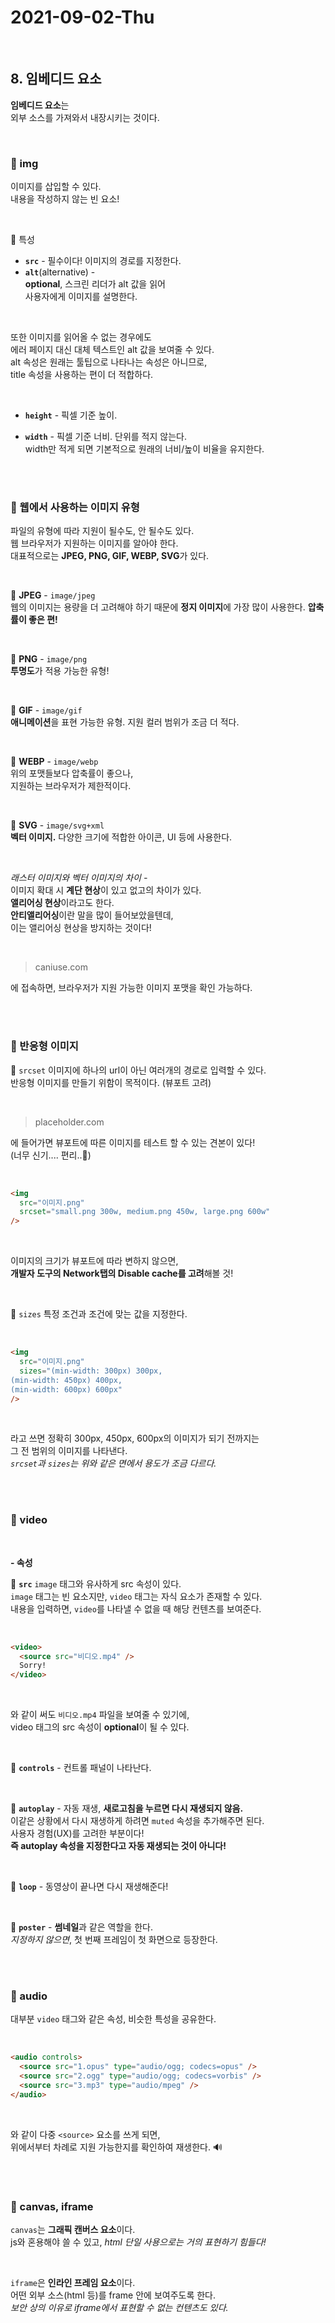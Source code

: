 # 2021-09-02-Thu

<br/>

## 8. 임베디드 요소

**임베디드 요소**는  
외부 소스를 가져와서 내장시키는 것이다.

<br/>

### 🔶 img

이미지를 삽입할 수 있다.  
내용을 작성하지 않는 빈 요소!

<br/>

🔹 특성

- **`src`** - 필수이다! 이미지의 경로를 지정한다.
- **`alt`**(alternative) -  
  **optional**, 스크린 리더가 alt 값을 읽어  
  사용자에게 이미지를 설명한다.

<br/>

또한 이미지를 읽어올 수 없는 경우에도  
에러 페이지 대신 대체 텍스트인 alt 값을 보여줄 수 있다.  
alt 속성은 원래는 툴팁으로 나타나는 속성은 아니므로,  
title 속성을 사용하는 편이 더 적합하다.

<br/>

- **`height`** - 픽셀 기준 높이.
- **`width`** - 픽셀 기준 너비. 단위를 적지 않는다.  
  width만 적게 되면 기본적으로 원래의 너비/높이 비율을 유지한다.

  <br/>
  <br/>

### 🔶 웹에서 사용하는 이미지 유형

파일의 유형에 따라 지원이 될수도, 안 될수도 있다.  
웹 브라우저가 지원하는 이미지를 알아야 한다.  
대표적으로는 **JPEG, PNG, GIF, WEBP, SVG**가 있다.

<br/>

🔹 **JPEG** - `image/jpeg`  
웹의 이미지는 용량을 더 고려해야 하기 때문에
**정지 이미지**에 가장 많이 사용한다. **압축률이 좋은 편!**

<br/>

🔹 **PNG** - `image/png`  
**투명도**가 적용 가능한 유형!

<br/>

🔹 **GIF** - `image/gif`  
**애니메이션**을 표현 가능한 유형. 지원 컬러 범위가 조금 더 적다.

<br/>

🔹 **WEBP** - `image/webp`  
위의 포맷들보다 압축률이 좋으나,  
지원하는 브라우저가 제한적이다.

<br/>

🔹 **SVG** - `image/svg+xml`  
**벡터 이미지.**
다양한 크기에 적합한 아이콘, UI 등에 사용한다.

<br/>

_래스터 이미지와 벡터 이미지의 차이 -_  
이미지 확대 시 **계단 현상**이 있고 없고의 차이가 있다.  
**앨리어싱 현상**이라고도 한다.  
**안티앨리어싱**이란 말을 많이 들어보았을텐데,  
이는 앨리어싱 현상을 방지하는 것이다!

<br/>

> caniuse.com

에 접속하면, 브라우저가 지원 가능한 이미지 포맷을 확인 가능하다.

<br/>
<br/>

### 🔶 반응형 이미지

🔹 `srcset`
이미지에 하나의 url이 아닌 여러개의 경로로 입력할 수 있다.  
반응형 이미지를 만들기 위함이 목적이다. (뷰포트 고려)

<br/>

> placeholder.com

에 들어가면 뷰포트에 따른 이미지를 테스트 할 수 있는 견본이 있다!  
(너무 신기.... 편리..💬)

<br/>

```html
<img
  src="이미지.png"
  srcset="small.png 300w, medium.png 450w, large.png 600w"
/>
```

<br/>

이미지의 크기가 뷰포트에 따라 변하지 않으면,  
**개발자 도구의 Network탭의 Disable cache를 고려**해볼 것!

<br/>

🔹 `sizes`
특정 조건과 조건에 맞는 값을 지정한다.

<br/>

```html
<img
  src="이미지.png"
  sizes="(min-width: 300px) 300px,
(min-width: 450px) 400px,
(min-width: 600px) 600px"
/>
```

<br/>

라고 쓰면 정확히 300px, 450px, 600px의 이미지가 되기 전까지는  
그 전 범위의 이미지를 나타낸다.  
_`srcset`과 `sizes`는 위와 같은 면에서 용도가 조금 다르다._

<br/>
<br/>

### 🔶 video

<br/>

**- 속성**

🔹 **`src`**
`image` 태그와 유사하게 src 속성이 있다.  
`image` 태그는 빈 요소지만, `video` 태그는 자식 요소가 존재할 수 있다.  
내용을 입력하면, `video`를 나타낼 수 없을 때 해당 컨텐츠를 보여준다.

<br/>

```html
<video>
  <source src="비디오.mp4" />
  Sorry!
</video>
```

<br/>

와 같이 써도 `비디오.mp4` 파일을 보여줄 수 있기에,  
video 태그의 src 속성이 **optional**이 될 수 있다.

<br/>

🔹 **`controls`** - 컨트롤 패널이 나타난다.

<br/>

🔹 **`autoplay`** - 자동 재생, **새로고침을 누르면 다시 재생되지 않음.**  
이같은 상황에서 다시 재생하게 하려면 `muted` 속성을 추가해주면 된다.  
사용자 경험(UX)를 고려한 부분이다!  
**즉 autoplay 속성을 지정한다고 자동 재생되는 것이 아니다!**

<br/>

🔹 **`loop`** - 동영상이 끝나면 다시 재생해준다!

<br/>

🔹 **`poster`** - **썸네일**과 같은 역할을 한다.  
_지정하지 않으면_, 첫 번째 프레임이 첫 화면으로 등장한다.

<br/>
<br/>

### 🔶 audio

대부분 `video` 태그와 같은 속성, 비슷한 특성을 공유한다.

<br/>

```html
<audio controls>
  <source src="1.opus" type="audio/ogg; codecs=opus" />
  <source src="2.ogg" type="audio/ogg; codecs=vorbis" />
  <source src="3.mp3" type="audio/mpeg" />
</audio>
```

<br/>

와 같이 다중 `<source>` 요소를 쓰게 되면,  
위에서부터 차례로 지원 가능한지를 확인하여 재생한다. 🔊

<br/>
<br/>

### 🔶 canvas, iframe

`canvas`는 **그래픽 캔버스 요소**이다.  
js와 혼용해야 쓸 수 있고, _html 단일 사용으로는 거의 표현하기 힘들다!_

<br/>

`iframe`은 **인라인 프레임 요소**이다.  
어떤 외부 소스(html 등)를 frame 안에 보여주도록 한다.  
_보안 상의 이유로 iframe에서 표현할 수 없는 컨텐츠도 있다._

<br/>
